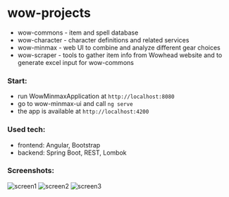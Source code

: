 # wow-projects

* wow-commons - item and spell database
* wow-character - character definitions and related services
* wow-minmax - web UI to combine and analyze different gear choices
* wow-scraper - tools to gather item info from Wowhead website and to generate excel input for wow-commons

### Start: 

* run WowMinmaxApplication at `http://localhost:8080`
* go to wow-minmax-ui and call `ng serve`
* the app is available at `http://localhost:4200`


### Used tech:

* frontend: Angular, Bootstrap
* backend: Spring Boot, REST, Lombok  

### Screenshots:

![screen1](https://user-images.githubusercontent.com/83117072/230472323-7622fe82-e26f-4f16-aeca-c6f2846ef121.png)
![screen2](https://user-images.githubusercontent.com/83117072/230472362-13483a59-a8f0-4fd6-94e5-1fcd93abd1ac.png)
![screen3](https://user-images.githubusercontent.com/83117072/230472395-de8c3ee5-3e73-4cbd-9dd0-6cb4ec998913.png)

